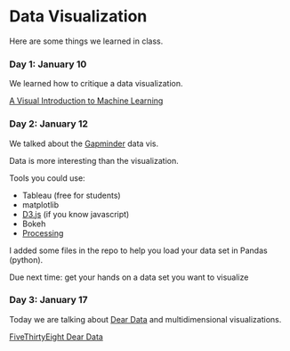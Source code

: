 # Data Visualization

Here are some things we learned in class.

### Day 1: January 10

We learned how to critique a data visualization.

[A Visual Introduction to Machine Learning](http://www.r2d3.us/visual-intro-to-machine-learning-part-1/)

### Day 2: January 12

We talked about the [Gapminder](https://www.ted.com/talks/hans_rosling_shows_the_best_stats_you_ve_ever_seen) data vis.

Data is more interesting than the visualization.

Tools you could use:

+ Tableau (free for students)
+ matplotlib
+ [D3.js](https://d3js.org/) (if you know javascript)
+ Bokeh
+ [Processing](https://processing.org/)

I added some files in the repo to help you load your data set in Pandas (python).

Due next time: get your hands on a data set you want to visualize

### Day 3: January 17

Today we are talking about [Dear Data](http://www.dear-data.com/theproject) and multidimensional visualizations.

[FiveThirtyEight Dear Data](https://fivethirtyeight.com/features/we-asked-you-to-visualize-your-podcast-listening-and-wow-did-you-deliver/)
